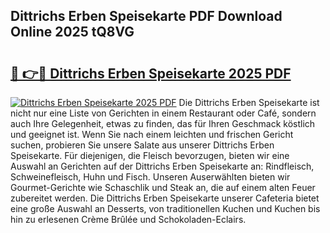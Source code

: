 ## Dittrichs Erben Speisekarte PDF Download Online 2025 tQ8VG

# <h2><a href="http://gc96oq.nevu.top/?p=Dittrichs+Erben+Speisekarte">🔗 👉🔴 Dittrichs Erben Speisekarte 2025 PDF</a></h2>

[![Dittrichs Erben Speisekarte 2025 PDF](https://i.imgur.com/dBaPXMq.png)](http://gc96oq.nevu.top/?p=Dittrichs+Erben+Speisekarte)
Die Dittrichs Erben Speisekarte ist nicht nur eine Liste von Gerichten in einem Restaurant oder Café, sondern auch Ihre Gelegenheit, etwas zu finden, das für Ihren Geschmack köstlich und geeignet ist. Wenn Sie nach einem leichten und frischen Gericht suchen, probieren Sie unsere Salate aus unserer Dittrichs Erben Speisekarte. Für diejenigen, die Fleisch bevorzugen, bieten wir eine Auswahl an Gerichten auf der Dittrichs Erben Speisekarte an: Rindfleisch, Schweinefleisch, Huhn und Fisch. Unseren Auserwählten bieten wir Gourmet-Gerichte wie Schaschlik und Steak an, die auf einem alten Feuer zubereitet werden. Die Dittrichs Erben Speisekarte unserer Cafeteria bietet eine große Auswahl an Desserts, von traditionellen Kuchen und Kuchen bis hin zu erlesenen Crème Brûlée und Schokoladen-Eclairs.
